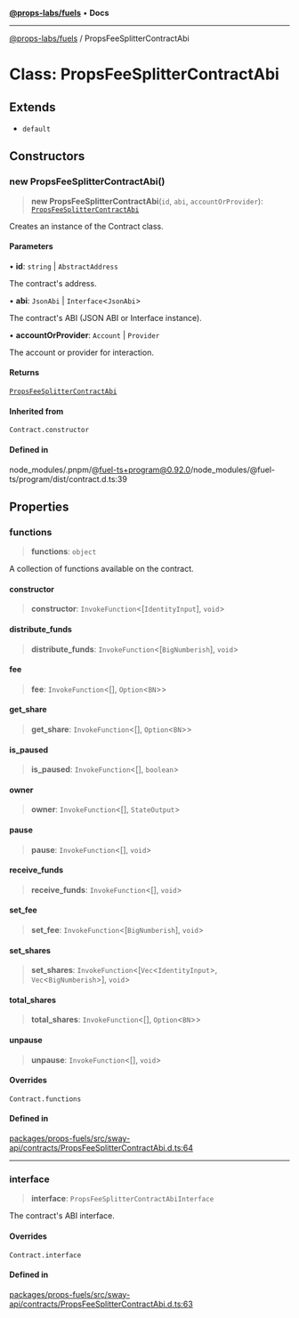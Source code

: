 [**@props-labs/fuels**](../README.md) • **Docs**

***

[@props-labs/fuels](../globals.md) / PropsFeeSplitterContractAbi

# Class: PropsFeeSplitterContractAbi

## Extends

- `default`

## Constructors

### new PropsFeeSplitterContractAbi()

> **new PropsFeeSplitterContractAbi**(`id`, `abi`, `accountOrProvider`): [`PropsFeeSplitterContractAbi`](PropsFeeSplitterContractAbi.md)

Creates an instance of the Contract class.

#### Parameters

• **id**: `string` \| `AbstractAddress`

The contract's address.

• **abi**: `JsonAbi` \| `Interface`\<`JsonAbi`\>

The contract's ABI (JSON ABI or Interface instance).

• **accountOrProvider**: `Account` \| `Provider`

The account or provider for interaction.

#### Returns

[`PropsFeeSplitterContractAbi`](PropsFeeSplitterContractAbi.md)

#### Inherited from

`Contract.constructor`

#### Defined in

node\_modules/.pnpm/@fuel-ts+program@0.92.0/node\_modules/@fuel-ts/program/dist/contract.d.ts:39

## Properties

### functions

> **functions**: `object`

A collection of functions available on the contract.

#### constructor

> **constructor**: `InvokeFunction`\<[`IdentityInput`], `void`\>

#### distribute\_funds

> **distribute\_funds**: `InvokeFunction`\<[`BigNumberish`], `void`\>

#### fee

> **fee**: `InvokeFunction`\<[], `Option`\<`BN`\>\>

#### get\_share

> **get\_share**: `InvokeFunction`\<[], `Option`\<`BN`\>\>

#### is\_paused

> **is\_paused**: `InvokeFunction`\<[], `boolean`\>

#### owner

> **owner**: `InvokeFunction`\<[], `StateOutput`\>

#### pause

> **pause**: `InvokeFunction`\<[], `void`\>

#### receive\_funds

> **receive\_funds**: `InvokeFunction`\<[], `void`\>

#### set\_fee

> **set\_fee**: `InvokeFunction`\<[`BigNumberish`], `void`\>

#### set\_shares

> **set\_shares**: `InvokeFunction`\<[`Vec`\<`IdentityInput`\>, `Vec`\<`BigNumberish`\>], `void`\>

#### total\_shares

> **total\_shares**: `InvokeFunction`\<[], `Option`\<`BN`\>\>

#### unpause

> **unpause**: `InvokeFunction`\<[], `void`\>

#### Overrides

`Contract.functions`

#### Defined in

[packages/props-fuels/src/sway-api/contracts/PropsFeeSplitterContractAbi.d.ts:64](https://github.com/Props-Labs/octane/blob/09e744f342f4ccab903046cdb8054688422ab64d/packages/props-fuels/src/sway-api/contracts/PropsFeeSplitterContractAbi.d.ts#L64)

***

### interface

> **interface**: `PropsFeeSplitterContractAbiInterface`

The contract's ABI interface.

#### Overrides

`Contract.interface`

#### Defined in

[packages/props-fuels/src/sway-api/contracts/PropsFeeSplitterContractAbi.d.ts:63](https://github.com/Props-Labs/octane/blob/09e744f342f4ccab903046cdb8054688422ab64d/packages/props-fuels/src/sway-api/contracts/PropsFeeSplitterContractAbi.d.ts#L63)
